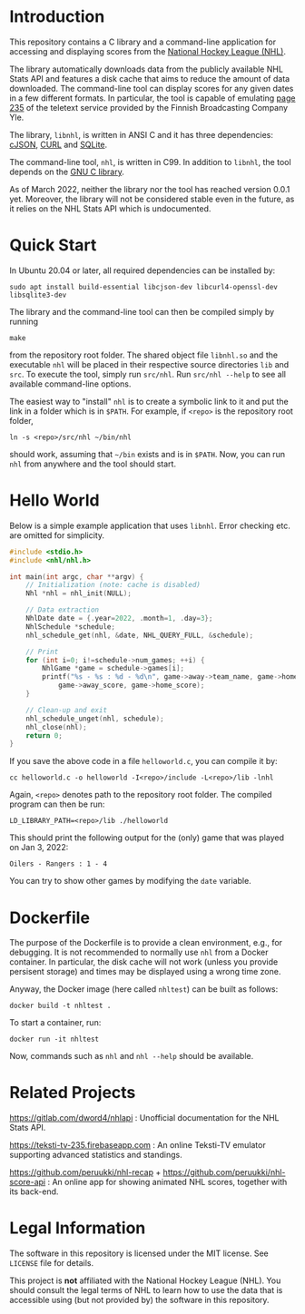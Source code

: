 # Introduction
This repository contains a C library and a command-line application for accessing and displaying scores from the [National Hockey League (NHL)](https://www.nhl.com/).

The library automatically downloads data from the publicly available NHL Stats API and features a disk cache that aims to reduce the amount of data downloaded.
The command-line tool can display scores for any given dates in a few different formats.
In particular, the tool is capable of emulating [page 235](https://yle.fi/aihe/tekstitv?P=235) of the teletext service provided by the Finnish Broadcasting Company Yle.

The library, `libnhl`, is written in ANSI C and it has three dependencies:
[cJSON](https://github.com/DaveGamble/cJSON), [CURL](https://curl.se) and [SQLite](https://www.sqlite.org).

The command-line tool, `nhl`, is written in C99. In addition to `libnhl`, the tool depends on the [GNU C library](https://www.gnu.org/software/libc/).

As of March 2022, neither the library nor the tool has reached version 0.0.1 yet.
Moreover, the library will not be considered stable even in the future, as it relies on the NHL Stats API which is undocumented.


# Quick Start
In Ubuntu 20.04 or later, all required dependencies can be installed by:
```
sudo apt install build-essential libcjson-dev libcurl4-openssl-dev libsqlite3-dev
```
The library and the command-line tool can then be compiled simply by running
```
make
```
from the repository root folder.
The shared object file `libnhl.so` and the executable `nhl` will be placed in their respective source directories `lib` and `src`.
To execute the tool, simply run `src/nhl`.
Run `src/nhl --help` to see all available command-line options.

The easiest way to "install" `nhl` is to create a symbolic link to it and put the link in a folder which is in `$PATH`.
For example, if `<repo>` is the repository root folder,
```
ln -s <repo>/src/nhl ~/bin/nhl
```
should work, assuming that `~/bin` exists and is in `$PATH`.
Now, you can run `nhl` from anywhere and the tool should start.


# Hello World
Below is a simple example application that uses `libnhl`.
Error checking etc. are omitted for simplicity.
```c
#include <stdio.h>
#include <nhl/nhl.h>

int main(int argc, char **argv) {
    // Initialization (note: cache is disabled)
    Nhl *nhl = nhl_init(NULL);

    // Data extraction
    NhlDate date = {.year=2022, .month=1, .day=3};
    NhlSchedule *schedule;
    nhl_schedule_get(nhl, &date, NHL_QUERY_FULL, &schedule);

    // Print
    for (int i=0; i!=schedule->num_games; ++i) {
        NhlGame *game = schedule->games[i];
        printf("%s - %s : %d - %d\n", game->away->team_name, game->home->team_name,
            game->away_score, game->home_score);
    }

    // Clean-up and exit
    nhl_schedule_unget(nhl, schedule);
    nhl_close(nhl);
    return 0;
}
```

If you save the above code in a file `helloworld.c`, you can compile it by:
```
cc helloworld.c -o helloworld -I<repo>/include -L<repo>/lib -lnhl
```
Again, `<repo>` denotes path to the repository root folder.
The compiled program can then be run:
```
LD_LIBRARY_PATH=<repo>/lib ./helloworld
```
This should print the following output for the (only) game that was played on Jan 3, 2022:
```
Oilers - Rangers : 1 - 4
```
You can try to show other games by modifying the `date` variable.


# Dockerfile
The purpose of the Dockerfile is to provide a clean environment, e.g., for debugging.
It is not recommended to normally use `nhl` from a Docker container.
In particular, the disk cache will not work (unless you provide persisent storage) and times may be displayed using a wrong time zone.

Anyway, the Docker image (here called `nhltest`) can be built as follows:
```
docker build -t nhltest .
```
To start a container, run:
```
docker run -it nhltest
```
Now, commands such as `nhl` and `nhl --help` should be available.


# Related Projects
https://gitlab.com/dword4/nhlapi : Unofficial documentation for the NHL Stats API.

https://teksti-tv-235.firebaseapp.com : An online Teksti-TV emulator supporting advanced statistics and standings.

https://github.com/peruukki/nhl-recap + https://github.com/peruukki/nhl-score-api : An online app for showing animated NHL scores, together with its back-end.


# Legal Information
The software in this repository is licensed under the MIT license.
See `LICENSE` file for details.

This project is **not** affiliated with the National Hockey League (NHL).
You should consult the legal terms of NHL to learn how to use the data that is accessible using (but not provided by) the software in this repository.
